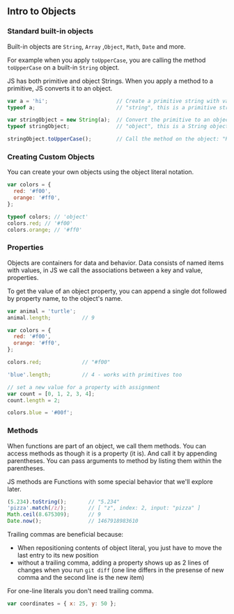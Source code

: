 ## Intro to Objects

### Standard built-in objects
Built-in objects are `String`, `Array` ,`Object`, `Math`, `Date` and more.

For example when you apply `toUpperCase`, you are calling the method `toUpperCase` on a built-in `String` object.

JS has both primitive and object Strings. When you apply a method to a primitive, JS converts it to an object.

```js
var a = 'hi';                      // Create a primitive string with value "hi"
typeof a;                          // "string", this is a primitive string value

var stringObject = new String(a);  // Convert the primitive to an object
typeof stringObject;               // "object", this is a String object

stringObject.toUpperCase();        // Call the method on the object: "HI"
```

### Creating Custom Objects
You can create your own objects using the object literal notation.

```js
var colors = {
  red: '#f00',
  orange: '#ff0',
};

typeof colors; // 'object'
colors.red; // '#f00'
colors.orange; // '#ff0'

```


### Properties
Objects are containers for data and behavior.
Data consists of named items with values, in JS we call the associations between a key and value, properties.

To get the value of an object property, you can append a single dot followed by property name, to the object's name.

```js
var animal = 'turtle';
animal.length;          // 9

var colors = {
  red: '#f00',
  orange: '#ff0',
};

colors.red;             // "#f00"

'blue'.length;          // 4 - works with primitives too

// set a new value for a property with assignment
var count = [0, 1, 2, 3, 4];
count.length = 2;

colors.blue = '#00f';
```

### Methods
When functions are part of an object, we call them methods. You can access methods as though it is a property (it is). And call it by appending parentheses. You can pass arguments to method by listing them within the parentheses.

JS methods are Functions with some special behavior that we'll explore later.

```js
(5.234).toString();       // "5.234"
'pizza'.match(/z/);       // [ "z", index: 2, input: "pizza" ]
Math.ceil(8.675309);      // 9
Date.now();               // 1467918983610
```


Trailing commas are beneficial because:
- When repositioning contents of object literal, you just have to move the last entry to its new position
- without a trailing comma, adding a property shows up as 2 lines of changes when you run `git diff` (one line differs in the presense of new comma and the second line is the new item)

For one-line literals you don't need trailing comma.

```js
var coordinates = { x: 25, y: 50 };
```



